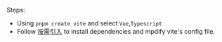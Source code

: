 Steps:
- Using `pnpm create vite` and select `Vue`,`Typescript`
- Follow [按需引入](https://element-plus.gitee.io/zh-CN/guide/quickstart.html#%E6%8C%89%E9%9C%80%E5%AF%BC%E5%85%A5) to install dependencies and mpdify vite's config file.